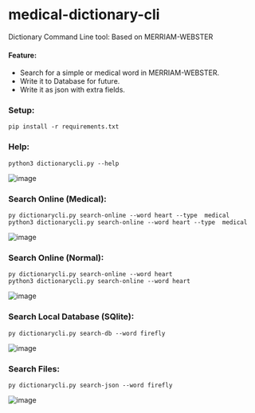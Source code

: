 # medical-dictionary-cli
Dictionary Command Line tool: Based on MERRIAM-WEBSTER

#### Feature:
- Search for a simple or medical word in MERRIAM-WEBSTER.
- Write it to Database for future.
- Write it as json with extra fields.

### Setup:
```
pip install -r requirements.txt
```

### Help:
```
python3 dictionarycli.py --help
```

![image](https://github.com/4yub1k/medical-dictionary-cli/assets/45902447/0e29b66b-ab2a-41b5-80de-d74828f4b937)

### Search Online (Medical):
```
py dictionarycli.py search-online --word heart --type  medical
python3 dictionarycli.py search-online --word heart --type  medical
```
![image](https://github.com/4yub1k/medical-dictionary-cli/assets/45902447/817e0d4e-9abd-46a9-8431-c1c7ce23dfd7)

### Search Online (Normal):
```
py dictionarycli.py search-online --word heart
python3 dictionarycli.py search-online --word heart
```
![image](https://github.com/4yub1k/medical-dictionary-cli/assets/45902447/01b873ba-b83b-4e86-8445-27ce81960588)

### Search Local Database (SQlite):
```
py dictionarycli.py search-db --word firefly
```
![image](https://github.com/4yub1k/medical-dictionary-cli/assets/45902447/1882426d-3c4b-4117-b901-bd6f2fddc840)

### Search Files:
```
py dictionarycli.py search-json --word firefly 
```
![image](https://github.com/4yub1k/medical-dictionary-cli/assets/45902447/588c1502-f34c-41d8-b470-a71d47195adb)

